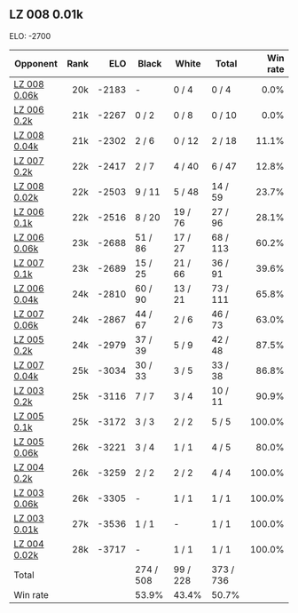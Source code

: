 ## LZ 008 0.01k ##

ELO: -2700

Opponent | Rank | ELO | Black | White | Total | Win rate
---------|-----:|----:|-------|-------|-------|-------:
[LZ 008 0.06k](LZ%20008%200.06k.md) | 20k | -2183 | - | 0 / 4 | 0 / 4 | 0.0%
[LZ 006 0.2k](LZ%20006%200.2k.md) | 21k | -2267 | 0 / 2 | 0 / 8 | 0 / 10 | 0.0%
[LZ 008 0.04k](LZ%20008%200.04k.md) | 21k | -2302 | 2 / 6 | 0 / 12 | 2 / 18 | 11.1%
[LZ 007 0.2k](LZ%20007%200.2k.md) | 22k | -2417 | 2 / 7 | 4 / 40 | 6 / 47 | 12.8%
[LZ 008 0.02k](LZ%20008%200.02k.md) | 22k | -2503 | 9 / 11 | 5 / 48 | 14 / 59 | 23.7%
[LZ 006 0.1k](LZ%20006%200.1k.md) | 22k | -2516 | 8 / 20 | 19 / 76 | 27 / 96 | 28.1%
[LZ 006 0.06k](LZ%20006%200.06k.md) | 23k | -2688 | 51 / 86 | 17 / 27 | 68 / 113 | 60.2%
[LZ 007 0.1k](LZ%20007%200.1k.md) | 23k | -2689 | 15 / 25 | 21 / 66 | 36 / 91 | 39.6%
[LZ 006 0.04k](LZ%20006%200.04k.md) | 24k | -2810 | 60 / 90 | 13 / 21 | 73 / 111 | 65.8%
[LZ 007 0.06k](LZ%20007%200.06k.md) | 24k | -2867 | 44 / 67 | 2 / 6 | 46 / 73 | 63.0%
[LZ 005 0.2k](LZ%20005%200.2k.md) | 24k | -2979 | 37 / 39 | 5 / 9 | 42 / 48 | 87.5%
[LZ 007 0.04k](LZ%20007%200.04k.md) | 25k | -3034 | 30 / 33 | 3 / 5 | 33 / 38 | 86.8%
[LZ 003 0.2k](LZ%20003%200.2k.md) | 25k | -3116 | 7 / 7 | 3 / 4 | 10 / 11 | 90.9%
[LZ 005 0.1k](LZ%20005%200.1k.md) | 25k | -3172 | 3 / 3 | 2 / 2 | 5 / 5 | 100.0%
[LZ 005 0.06k](LZ%20005%200.06k.md) | 26k | -3221 | 3 / 4 | 1 / 1 | 4 / 5 | 80.0%
[LZ 004 0.2k](LZ%20004%200.2k.md) | 26k | -3259 | 2 / 2 | 2 / 2 | 4 / 4 | 100.0%
[LZ 003 0.06k](LZ%20003%200.06k.md) | 26k | -3305 | - | 1 / 1 | 1 / 1 | 100.0%
[LZ 003 0.01k](LZ%20003%200.01k.md) | 27k | -3536 | 1 / 1 | - | 1 / 1 | 100.0%
[LZ 004 0.02k](LZ%20004%200.02k.md) | 28k | -3717 | - | 1 / 1 | 1 / 1 | 100.0%
Total | | | 274 / 508 | 99 / 228 | 373 / 736 | 
Win rate| | | 53.9% | 43.4% | 50.7% | 
